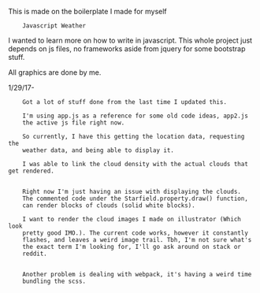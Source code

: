  This is made on the boilerplate I made for myself 


 		Javascript Weather 


 I wanted to learn more on how to write in javascript. This whole project just depends on js files, no frameworks aside from jquery for some bootstrap stuff.



 All graphics are done by me. 

 

 1/29/17- 

 		Got a lot of stuff done from the last time I updated this. 

 		I'm using app.js as a reference for some old code ideas, app2.js 
 		the active js file right now. 

 		So currently, I have this getting the location data, requesting the
 		weather data, and being able to display it. 

 		I was able to link the cloud density with the actual clouds that get rendered. 


 		Right now I'm just having an issue with displaying the clouds. 
 		The commented code under the Starfield.property.draw() function,
 		can render blocks of clouds (solid white blocks). 

 		I want to render the cloud images I made on illustrator (Which look
 		pretty good IMO.). The current code works, however it constantly
 		flashes, and leaves a weird image trail. Tbh, I'm not sure what's 
 		the exact term I'm looking for, I'll go ask around on stack or 
 		reddit.


 		Another problem is dealing with webpack, it's having a weird time 
 		bundling the scss. 